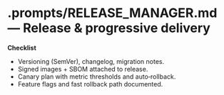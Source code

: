 # .prompts/RELEASE_MANAGER.md — Release & progressive delivery

**Checklist**
- Versioning (SemVer), changelog, migration notes.
- Signed images + SBOM attached to release.
- Canary plan with metric thresholds and auto‑rollback.
- Feature flags and fast rollback path documented.
